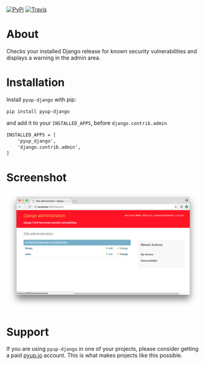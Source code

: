 [![PyPi](https://img.shields.io/pypi/v/pyup-django.svg)](https://pypi.python.org/pypi/pyup-django)
[![Travis](https://img.shields.io/travis/pyupio/pyup-django.svg)](https://travis-ci.org/pyupio/pyup-django)

# About

Checks your installed Django release for known security vulnerabilities and displays a warning in the admin area.

# Installation

Install `pyup-django` with pip:

```
pip install pyup-django
```

and add it to your `INSTALLED_APPS`, before `django.contrib.admin`

```
INSTALLED_APPS = [
    'pyup_django',
    'django.contrib.admin',
]
```

# Screenshot

![insecure](insecure.png)

# Support

If you are using `pyup-django` in one of your projects, please consider getting a paid
[pyup.io](https://pyup.io) account. This is what makes projects like this possible.
